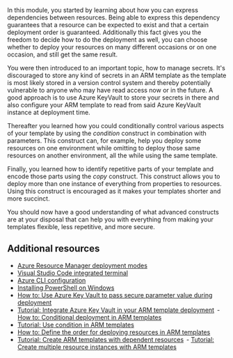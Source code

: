 
In this module, you started by learning about how you can express dependencies between resources. Being able to express this dependency guarantees that a resource can be expected to exist and that a certain deployment order is guaranteed. Additionally this fact gives you the freedom to decide how to do the deployment as well,  you can choose whether to deploy your resources on many different occasions or on one occasion, and still get the same result. 

You were then introduced to an important topic, how to manage secrets. It's discouraged to store any kind of secrets in an ARM template as the template is most likely stored in a version control system and thereby potentially vulnerable to anyone who may have read access now or in the future. A good approach is to use Azure KeyVault to store your secrets in there and also configure your ARM template to read from said Azure KeyVault instance at deployment time.

Thereafter you learned how you could conditionally control various aspects of your template by using the _condition_ construct in combination with parameters. This construct can, for example,  help you deploy some resources on one environment while omitting to deploy those same resources on another environment, all the while using the same template.

Finally, you learned how to identify repetitive parts of your template and encode those parts using the _copy_ construct. This construct allows you to deploy more than one instance of everything from properties to resources. Using this construct is encouraged as it makes your templates shorter and more succinct.

You should now have a good understanding of what advanced constructs are at your disposal that can help you with everything from making your templates flexible, less repetitive, and more secure.

## Additional resources

- [Azure Resource Manager deployment modes](https://docs.microsoft.com/azure/azure-resource-manager/templates/deployment-modes?azure-portal=true)
- [Visual Studio Code integrated terminal](https://code.visualstudio.com/docs/editor/integrated-terminal?azure-portal=true)
- [Azure CLI configuration](https://docs.microsoft.com/cli/azure/azure-cli-configuration?view=azure-cli-latest&azure-portal=true)
- [Installing PowerShell on Windows](https://docs.microsoft.com/en-us/powershell/scripting/install/installing-powershell-core-on-windows?view=powershell-7)
- [How to: Use Azure Key Vault to pass secure parameter value during deployment](https://docs.microsoft.com/en-us/azure/azure-resource-manager/templates/key-vault-parameter?tabs=azure-cli) 
- [Tutorial: Integrate Azure Key Vault in your ARM template deployment](https://docs.microsoft.com/en-us/azure/azure-resource-manager/templates/template-tutorial-use-key-vault)
 - [How to: Conditional deployment in ARM templates](https://docs.microsoft.com/en-us/azure/azure-resource-manager/templates/conditional-resource-deployment) 
- [Tutorial: Use condition in ARM templates](https://docs.microsoft.com/en-us/azure/azure-resource-manager/templates/template-tutorial-use-conditions)
- [How to: Define the order for deploying resources in ARM templates](https://docs.microsoft.com/en-us/azure/azure-resource-manager/templates/define-resource-dependency)  
- [Tutorial: Create ARM templates with dependent resources](https://docs.microsoft.com/en-us/azure/azure-resource-manager/templates/template-tutorial-create-templates-with-dependent-resources?tabs=CLI)
 - [Tutorial: Create multiple resource instances with ARM templates](https://docs.microsoft.com/en-us/azure/azure-resource-manager/templates/template-tutorial-create-multiple-instances?tabs=CLI%2Cazure-cli) 


